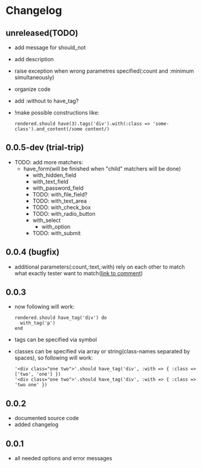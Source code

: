 Changelog
=========

unreleased(TODO)
----------------

* add message for should\_not
* add description
* raise exception when wrong parametres specified(:count and :minimum simultaneously)
* organize code
* add :without to have\_tag?
* !make possible constructions like:

      rendered.should have(3).tags('div').with(:class => 'some-class').and_content(/some content/)

0.0.5-dev (trial-trip)
----------------------

* TODO: add more matchers:
  * have\_form(will be finished when "child" matchers will be done)
    * with\_hidden\_field
    * with\_text\_field
    * with\_password\_field
    * TODO: with\_file\_field?
    * TODO: with\_text\_area
    * TODO: with\_check\_box
    * TODO: with\_radio\_button
    * with\_select
      * with\_option
    * TODO: with\_submit

0.0.4 (bugfix)
--------------

* additional parameters(:count,:text,:with) rely on each other to match what exactly tester want to match([link to comment](https://github.com/kucaahbe/rspec2-rails-views-matchers/issues#issue/2/comment/848775))

0.0.3
-----

* now following will work:

      rendered.should have_tag('div') do
        with_tag('p')
      end

* tags can be specified via symbol
* classes can be specified via array or string(class-names separated by spaces), so following will work:

      '<div class="one two">'.should have_tag('div', :with => { :class => ['two', 'one'] })
      '<div class="one two">'.should have_tag('div', :with => { :class => 'two one' })

0.0.2
------

* documented source code
* added changelog

0.0.1
------

* all needed options and error messages
